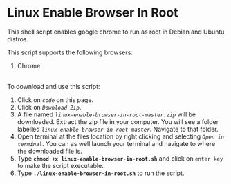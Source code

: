 # Linux Enable Browser In Root
This shell script enables google chrome to run as root in Debian and Ubuntu distros.

This script supports the following browsers:
  1. Chrome.

\
To download and use this script:
  1. Click on *`code`* on this page.
  2. Click on *`Download Zip`*.
  3. A file named *`linux-enable-browser-in-root-master.zip`* will be downloaded. Extract the zip file in your computer. You will see a folder labelled *`linux-enable-browser-in-root-master`*. Navigate to that folder.
  4. Open terminal at the files location by right clicking and selecting *`Open in terminal`*. You can as well launch your terminal and navigate to where the downloaded file is.
  5. Type **`chmod +x linux-enable-browser-in-root.sh`** and click on `enter key` to make the script executable.
  6. Type **`./linux-enable-browser-in-root.sh`** to run the script.
